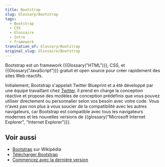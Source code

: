 ```yaml
---
title: Bootstrap
slug: Glossary/Bootstrap
tags:
  - Bootstrap
  - CSS
  - Glossaire
  - Intro
  - framework
translation_of: Glossary/Bootstrap
original_slug: Glossaire/Bootstrap
---
```

Bootstrap est un framework {{Glossary("HTML")}}, CSS, et {{Glossary("JavaScript")}} gratuit et open source pour créer rapidement des sites Web réactifs.

Initialement, Bootstrap s'appelait Twitter Blueprint et a été développé par une équipe travaillant chez [Twitter](https://twitter.com/). Il prend en charge la conception réactive et propose des modèles de conception prédéfinis que vous pouvez utiliser directement ou personnalier selon vos besoin avec votre code. Vous n'avez pas non plus à vous soucier de la compatibilité avec les autres navigateurs, car Bootstrap est compatible avec tous les navigateurs modernes et les nouvelles versions de {{glossary("Microsoft Internet Explorer", "Internet Explorer")}}.

## Voir aussi

- [Bootstrap](https://fr.wikipedia.org/wiki/Bootstrap_(framework)) sur Wikipédia
- [Télécharger Bootstrap](https://getbootstrap.com/)
- [Commencez avec la dernière version](https://www.w3schools.com/bootstrap4/bootstrap_get_started.asp)
